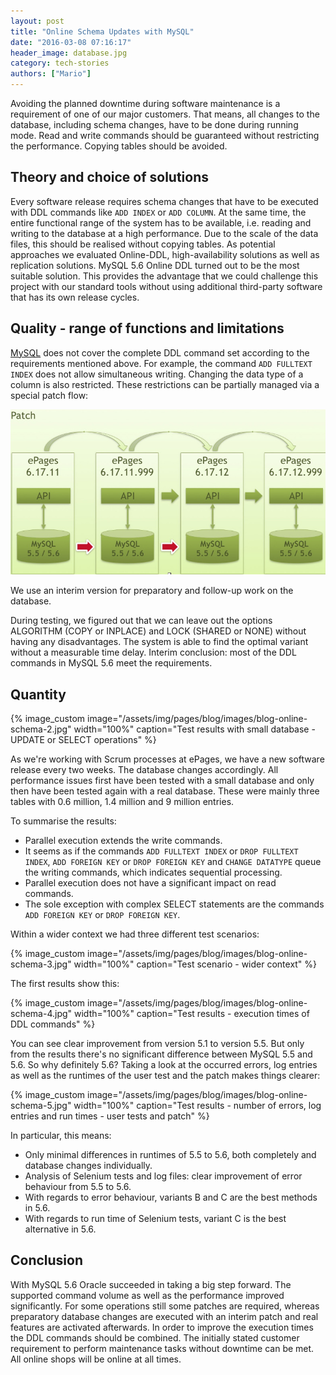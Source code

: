 ```yaml
---
layout: post
title: "Online Schema Updates with MySQL"
date: "2016-03-08 07:16:17"
header_image: database.jpg
category: tech-stories
authors: ["Mario"]
---
```


Avoiding the planned downtime during software maintenance is a requirement of one of our major customers.
That means, all changes to the database, including schema changes, have to be done during running mode.
Read and write commands should be guaranteed without restricting the performance.
Copying tables should be avoided.

## Theory and choice of solutions

Every software release requires schema changes that have to be executed with DDL commands like `ADD INDEX` or `ADD COLUMN`.
At the same time, the entire functional range of the system has to be available, i.e. reading and writing to the database at a high performance.
Due to the scale of the data files, this should be realised without copying tables.
As potential approaches we evaluated Online-DDL, high-availability solutions as well as replication solutions.
MySQL 5.6 Online DDL turned out to be the most suitable solution.
This provides the advantage that we could challenge this project with our standard tools without using additional third-party software that has its own release cycles.

## Quality - range of functions and limitations

[MySQL](https://www.mysql.com/) does not cover the complete DDL command set according to the requirements mentioned above.
For example, the command `ADD FULLTEXT INDEX` does not allow simultaneous writing.
Changing the data type of a column is also restricted.
These restrictions can be partially managed via a special patch flow:

![](/assets/img/pages/blog/images/blog-online-schema-1.jpg)

We use an interim version for preparatory and follow-up work on the database.

During testing, we figured out that we can leave out the options ALGORITHM (COPY or INPLACE) and LOCK (SHARED or NONE) without having any disadvantages.
The system is able to find the optimal variant without a measurable time delay.
Interim conclusion: most of the DDL commands in MySQL 5.6 meet the requirements.

## Quantity

{% image_custom image="/assets/img/pages/blog/images/blog-online-schema-2.jpg" width="100%" caption="Test results with small database - UPDATE or SELECT operations" %}

As we're working with Scrum processes at ePages, we have a new software release every two weeks.
The database changes accordingly.
All performance issues first have been tested with a small database and only then have been tested again with a real database.
These were mainly three tables with 0.6 million, 1.4 million and 9 million  entries.

To summarise the results:

* Parallel execution extends the write commands.
* It seems as if the commands `ADD FULLTEXT INDEX` or `DROP FULLTEXT INDEX`, `ADD FOREIGN KEY` or `DROP FOREIGN KEY` and `CHANGE DATATYPE` queue the writing commands, which indicates sequential processing.
* Parallel execution does not have a significant impact on read commands.
* The sole exception with complex SELECT statements are the commands `ADD FOREIGN KEY` or `DROP FOREIGN KEY`.

Within a wider context we had three different test scenarios:

{% image_custom image="/assets/img/pages/blog/images/blog-online-schema-3.jpg" width="100%" caption="Test scenario - wider context" %}

The first results show this:

{% image_custom image="/assets/img/pages/blog/images/blog-online-schema-4.jpg" width="100%" caption="Test results - execution times of DDL commands" %}

You can see clear improvement from version 5.1 to version 5.5.
But only from the results there's no significant difference between MySQL 5.5 and 5.6.
So why definitely 5.6?
Taking a look at the occurred errors, log entries as well as the runtimes of the user test and the patch makes things clearer:

{% image_custom image="/assets/img/pages/blog/images/blog-online-schema-5.jpg" width="100%" caption="Test results - number of errors, log entries and run times - user tests and patch" %}

In particular, this means:

* Only minimal differences in runtimes of 5.5 to 5.6, both completely and database changes individually.
* Analysis of Selenium tests and log files: clear improvement of error behaviour from 5.5 to 5.6.
* With regards to error behaviour, variants B and C are the best methods in 5.6.
* With regards to run time of Selenium tests, variant C is the best alternative in 5.6.

## Conclusion

With MySQL 5.6 Oracle succeeded in taking a big step forward.
The supported command volume as well as the performance improved significantly.
For some operations still some patches are required, whereas preparatory database changes are executed with an interim patch and real features are activated afterwards.
In order to improve the execution times the DDL commands should be combined.
The initially stated customer requirement to perform maintenance tasks without downtime can be met.
All online shops will be online at all times.
